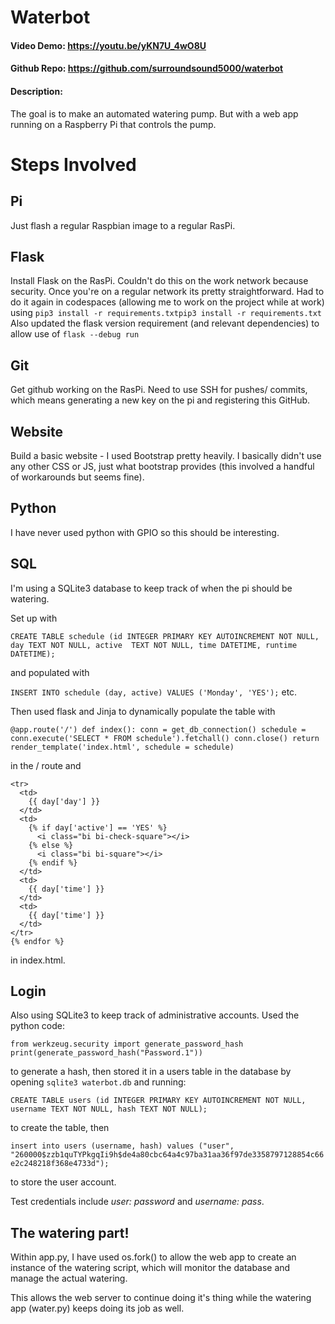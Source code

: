 # Waterbot
#### Video Demo: https://youtu.be/yKN7U_4wO8U
#### Github Repo: https://github.com/surroundsound5000/waterbot
#### Description:
The goal is to make an automated watering pump. But with a web app running on a Raspberry Pi that controls the pump. 


# Steps Involved
## Pi
  Just flash a regular Raspbian image to a regular RasPi.
## Flask
  Install Flask on the RasPi. Couldn't do this on the work network because security. Once you're on a regular network its pretty straightforward.
  Had to do it again in codespaces (allowing me to work on the project while at work) using 
  `pip3 install -r requirements.txtpip3 install -r requirements.txt`
  Also updated the flask version requirement (and relevant dependencies) to allow use of `flask --debug run`
  
## Git
  Get github working on the RasPi. Need to use SSH for pushes/ commits, which means generating a new key on the pi and registering this GitHub. 
## Website
  Build a basic website - I used Bootstrap pretty heavily. I basically didn't use any other CSS or JS, just what bootstrap provides (this involved a handful of workarounds but seems fine).
## Python
  I have never used python with GPIO so this should be interesting.
## SQL
  I'm using a SQLite3 database to keep track of when the pi should be watering. 

  Set up with 

  `CREATE TABLE schedule (id INTEGER PRIMARY KEY AUTOINCREMENT NOT NULL, day TEXT NOT NULL, active  TEXT NOT NULL, time DATETIME, runtime DATETIME);` 

  and populated with 

  `INSERT INTO schedule (day, active) VALUES ('Monday', 'YES');` 
  etc. 

Then used flask and Jinja to dynamically populate the table with 

`@app.route('/')
def index():
    conn = get_db_connection()
    schedule = conn.execute('SELECT * FROM schedule').fetchall()
    conn.close()
    return render_template('index.html', schedule = schedule)`

in the / route and 

```{% for day in schedule %}
<tr>
  <td>
    {{ day['day'] }}
  </td>
  <td>
    {% if day['active'] == 'YES' %}
      <i class="bi bi-check-square"></i>
    {% else %}
      <i class="bi bi-square"></i>
    {% endif %}
  </td>
  <td>
    {{ day['time'] }}
  </td>
  <td>
    {{ day['time'] }}
  </td>
</tr>
{% endfor %}
```  
in index.html.

## Login
  Also using SQLite3 to keep track of administrative accounts. 
  Used the python code:
  
`from werkzeug.security import generate_password_hash
print(generate_password_hash("Password.1"))`

to generate a hash, then stored it in a users table in the database by opening `sqlite3 waterbot.db` and running:

`CREATE TABLE users (id INTEGER PRIMARY KEY AUTOINCREMENT NOT NULL, username TEXT NOT NULL, hash TEXT NOT NULL);`

to create the table, then

`insert into users (username, hash) values ("user", "260000$zzb1quTYPkgqIi9h$de4a80cbc64a4c97ba31aa36f97de3358797128854c66e2c248218f368e4733d");`

to store the user account. 

Test credentials include *user: password* and *username: pass*.

## The watering part!

Within app.py, I have used os.fork() to allow the web app to create an instance of the watering script, which will monitor the database and manage the actual watering. 
  
  This allows the web server to continue doing it's thing while the watering app (water.py) keeps doing its job as well. 

